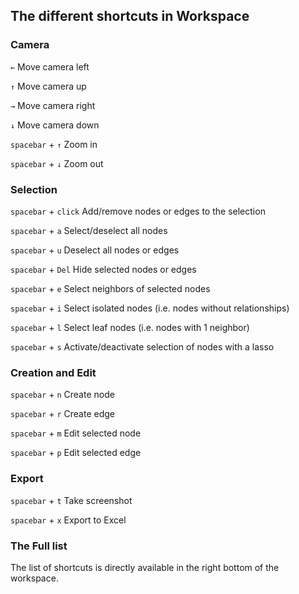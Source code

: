 ## The different shortcuts in Workspace

### Camera

```←``` Move camera left

```↑``` Move camera up

```→``` Move camera right

```↓``` Move camera down

```spacebar``` + ```↑``` Zoom in

```spacebar``` + ```↓``` Zoom out

### Selection

```spacebar``` + ```click``` Add/remove nodes or edges to the selection

```spacebar``` + ```a``` Select/deselect all nodes

```spacebar``` + ```u``` Deselect all nodes or edges

```spacebar``` + ```Del``` Hide selected nodes or edges

```spacebar``` + ```e``` Select neighbors of selected nodes

```spacebar``` + ```i``` Select isolated nodes (i.e. nodes without relationships)

```spacebar``` + ```l``` Select leaf nodes (i.e. nodes with 1 neighbor)

```spacebar``` + ```s``` Activate/deactivate selection of nodes with a lasso

### Creation and Edit

```spacebar``` + ```n``` Create node

```spacebar``` + ```r``` Create edge

```spacebar``` + ```m``` Edit selected node

```spacebar``` + ```p``` Edit selected edge

### Export

```spacebar``` + ```t``` Take screenshot

```spacebar``` + ```x``` Export to Excel

### The Full list

The list of shortcuts is directly available in the right bottom of the workspace.


